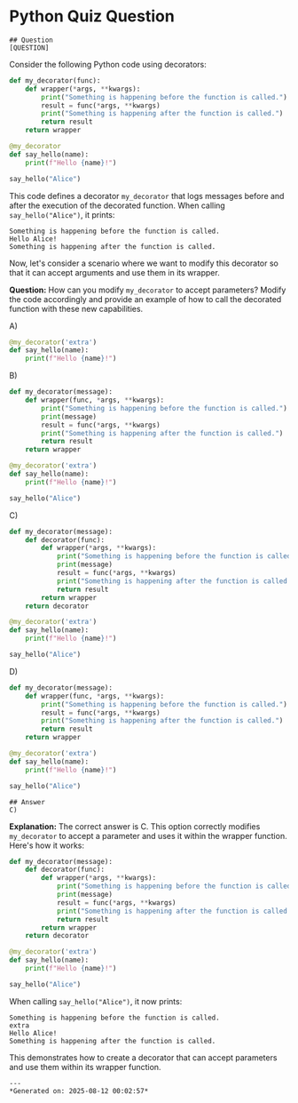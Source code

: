 # Python Quiz Question
    
    ## Question
    [QUESTION]  
Consider the following Python code using decorators:

```python
def my_decorator(func):
    def wrapper(*args, **kwargs):
        print("Something is happening before the function is called.")
        result = func(*args, **kwargs)
        print("Something is happening after the function is called.")
        return result
    return wrapper

@my_decorator
def say_hello(name):
    print(f"Hello {name}!")

say_hello("Alice")
```

This code defines a decorator `my_decorator` that logs messages before and after the execution of the decorated function. When calling `say_hello("Alice")`, it prints:

```
Something is happening before the function is called.
Hello Alice!
Something is happening after the function is called.
```

Now, let's consider a scenario where we want to modify this decorator so that it can accept arguments and use them in its wrapper. 

**Question:**
How can you modify `my_decorator` to accept parameters? Modify the code accordingly and provide an example of how to call the decorated function with these new capabilities.

A) 
```python
@my_decorator('extra')
def say_hello(name):
    print(f"Hello {name}!")
```

B)
```python
def my_decorator(message):
    def wrapper(func, *args, **kwargs):
        print("Something is happening before the function is called.")
        print(message)
        result = func(*args, **kwargs)
        print("Something is happening after the function is called.")
        return result
    return wrapper

@my_decorator('extra')
def say_hello(name):
    print(f"Hello {name}!")

say_hello("Alice")
```

C)
```python
def my_decorator(message):
    def decorator(func):
        def wrapper(*args, **kwargs):
            print("Something is happening before the function is called.")
            print(message)
            result = func(*args, **kwargs)
            print("Something is happening after the function is called.")
            return result
        return wrapper
    return decorator

@my_decorator('extra')
def say_hello(name):
    print(f"Hello {name}!")

say_hello("Alice")
```

D)
```python
def my_decorator(message):
    def wrapper(func, *args, **kwargs):
        print("Something is happening before the function is called.")
        result = func(*args, **kwargs)
        print("Something is happening after the function is called.")
        return result
    return wrapper

@my_decorator('extra')
def say_hello(name):
    print(f"Hello {name}!")

say_hello("Alice")
```
    
    ## Answer
    C) 

**Explanation:**
The correct answer is C. This option correctly modifies `my_decorator` to accept a parameter and uses it within the wrapper function. Here's how it works:

```python
def my_decorator(message):
    def decorator(func):
        def wrapper(*args, **kwargs):
            print("Something is happening before the function is called.")
            print(message)
            result = func(*args, **kwargs)
            print("Something is happening after the function is called.")
            return result
        return wrapper
    return decorator

@my_decorator('extra')
def say_hello(name):
    print(f"Hello {name}!")

say_hello("Alice")
```

When calling `say_hello("Alice")`, it now prints:

```
Something is happening before the function is called.
extra
Hello Alice!
Something is happening after the function is called.
```

This demonstrates how to create a decorator that can accept parameters and use them within its wrapper function.
    
    ---
    *Generated on: 2025-08-12 00:02:57*
    